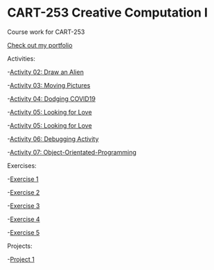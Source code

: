 # CART-253 Creative Computation I

Course work for CART-253

[Check out my portfolio](https://cacatiandanportfolio.com/)

Activities:

-[Activity 02: Draw an Alien](https://danielcacatian.github.io/CART-253/activities/02-draw-an-alien)

-[Activity 03: Moving Pictures](https://danielcacatian.github.io/CART-253/activities/03-moving-pictures)

-[Activity 04: Dodging COVID19](https://danielcacatian.github.io/CART-253/activities/04-dodging-covid-19)

-[Activity 05: Looking for Love](https://danielcacatian.github.io/CART-253/activities/05-looking-for-love)

-[Activity 05: Looking for Love](https://danielcacatian.github.io/CART-253/activities/05-looking-for-love)

-[Activity 06: Debugging Activity](https://danielcacatian.github.io/CART-253/activities/06-debugging-activity)

-[Activity 07: Object-Orientated-Programming](https://danielcacatian.github.io/CART-253/activities/07-object-orientated-programming-activity)


Exercises:

-[Exercise 1](https://danielcacatian.github.io/CART-253/exercises/exercise1)

-[Exercise 2](https://danielcacatian.github.io/CART-253/exercises/exercise2)

-[Exercise 3](https://danielcacatian.github.io/CART-253/exercises/exercise3)

-[Exercise 4](https://danielcacatian.github.io/CART-253/exercises/exercise4)

-[Exercise 5](https://danielcacatian.github.io/CART-253/exercises/exercise5)



Projects:

-[Project 1](https://danielcacatian.github.io/CART-253/projects/project1)
